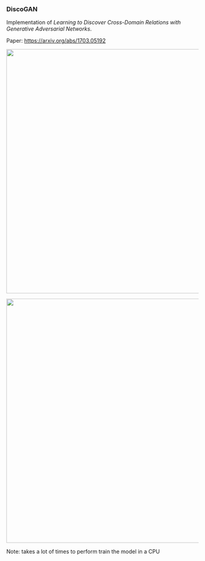 ### DiscoGAN
Implementation of _Learning to Discover Cross-Domain Relations with Generative Adversarial Networks_.

Paper: https://arxiv.org/abs/1703.05192

<p align="center">
    <img src="http://eriklindernoren.se/images/discogan_architecture.png" width="640"\>
</p>

<p align="center">
    <img src="http://eriklindernoren.se/images/discogan.png" width="640"\>
</p>

Note: takes a lot of times to perform train the model in a CPU